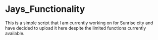 # Jays_Functionality
This is a simple script that I am currently working on for Sunrise city and have decided to upload it here despite the limited functions currently available. 
